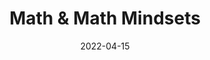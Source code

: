 ---
permalink: /projects/math/
title: "Math & Math Mindsets"
date: 2022-04-15
classes: wide
show_date: true
header:
  overlay_image: /assets/images/header_math.jpg
  overlay_filter: 0.5
blurb: "Depictions of math and math mindsets."
---